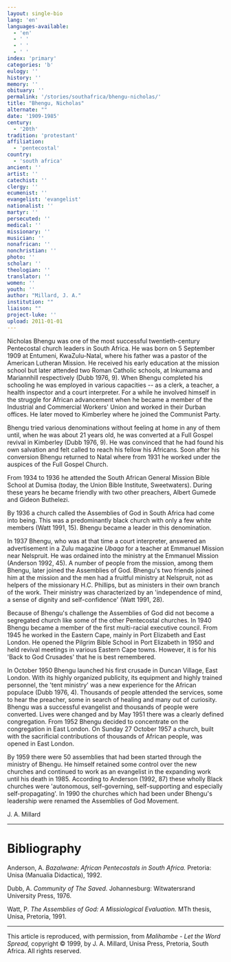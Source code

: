 ```yaml
---
layout: single-bio
lang: 'en'
languages-available:
  - 'en'
  - ' '
  - ' '
  - ' '
index: 'primary'
categories: 'b'
eulogy: ''
history: ''
memory: ''
obituary: ''
permalink: '/stories/southafrica/bhengu-nicholas/'
title: "Bhengu, Nicholas"
alternate: ""
date: '1909-1985'
century:
  - '20th'
tradition: 'protestant'
affiliation:
  - 'pentecostal'
country:
  - 'south africa'
ancient: ''
artist: ''
catechist: ''
clergy: ''
ecumenist: ''
evangelist: 'evangelist'
nationalist: ''
martyr: ''
persecuted: ''
medical: ''
missionary: ''
musician: ''
nonafrican: ''
nonchristian: ''
photo: ''
scholar: ''
theologian: ''
translator: ''
women: ''
youth: ''
author: "Millard, J. A."
institution: ""
liaison: ""
project-luke: ''
upload: 2011-01-01
---
```




Nicholas Bhengu was one of the most successful
twentieth-century Pentecostal church leaders in South Africa.
He was born on 5 September 1909 at Entumeni, KwaZulu-Natal,
where his father was a pastor of the American Lutheran Mission.
He received his early education at the mission school but
later attended two Roman Catholic schools, at Inkumama and
Mariannhill respectively (Dubb 1976, 9). When Bhengu completed
his schooling he was employed in various capacities -- as
a clerk, a teacher, a health inspector and a court interpreter.
For a while he involved himself in the struggle for African
advancement when he became a member of the Industrial and
Commercial Workers' Union and worked in their Durban offices.
He later moved to Kimberley where he joined the Communist
Party.

Bhengu tried various denominations without feeling at home in any of them until, when he was about 21 years old, he was converted at a Full Gospel revival in Kimberley (Dubb 1976, 9). He was convinced that he had found his own salvation and felt called to reach his fellow his Africans. Soon after his conversion Bhengu returned to Natal where from 1931 he worked under the auspices of the Full Gospel Church.

From 1934 to 1936 he attended the South African General Mission Bible School at Dumisa (today, the Union Bible Institute, Sweetwaters). During these years he became friendly with two other preachers, Albert Gumede and Gideon Buthelezi.

By 1936 a church called the Assemblies of God in South Africa
had come into being. This was a predominantly black church
with only a few white members (Watt 1991, 15). Bhengu became
a leader in this denomination.

In 1937 Bhengu, who was at that time a court interpreter, answered an advertisement in a Zulu magazine *Ubaqa* for a teacher at Emmanuel Mission near Nelspruit. He was ordained into the ministry at the Emmanuel Mission (Anderson 1992, 45). A number of people from the mission, among them Bhengu, later joined the Assemblies of God. Bhengu's two friends joined him at the mission and the men had a fruitful ministry at Nelspruit, not as helpers of the missionary H.C. Phillips, but as ministers in their own branch of the work. Their ministry was characterized by an 'independence of mind, a sense of dignity and self-confidence' (Watt 1991, 28).

Because of Bhengu's challenge the Assemblies of God did not become a segregated church like some of the other Pentecostal churches. In 1940 Bhengu became a member of the first multi-racial executive council. From 1945 he worked in the Eastern Cape, mainly in Port Elizabeth and East London. He opened the Pilgrim Bible School in Port Elizabeth in 1950 and held revival meetings in various Eastern Cape towns. However, it is for his 'Back to God Crusades' that he is best remembered.

In October 1950 Bhengu launched his first crusade in Duncan Village, East London. With its highly organized publicity, its equipment and highly trained personnel, the 'tent ministry' was a new experience for the African populace (Dubb 1976, 4). Thousands of people attended the services, some to hear the preacher, some in search of healing and many out of curiosity. Bhengu was a successful evangelist and thousands of people were converted. Lives were changed and by May 1951 there was a clearly defined congregation. From 1952 Bhengu decided to concentrate on the congregation in East London. On Sunday 27 October 1957 a church, built with the sacrificial contributions of thousands of African people, was opened in East London.

By 1959 there were 50 assemblies that had been started through the ministry of Bhengu. He himself retained some control over the new churches and continued to work as an evangelist in the expanding work until his death in 1985. According to Anderson (1992, 87) these wholly Black churches were 'autonomous, self-governing, self-supporting and especially self-propagating'. In 1990 the churches which had been under Bhengu's leadership were renamed the Assemblies of God Movement.

J. A. Millard

---

# Bibliography

Anderson, A.  *Bazalwane: African Pentecostals in South Africa.*  Pretoria: Unisa (Manualia Didactica), 1992.

Dubb, A. *Community of The Saved.* Johannesburg: Witwatersrand University Press, 1976.

Watt, P. *The Assemblies of God: A Missiological Evaluation.* MTh thesis, Unisa, Pretoria, 1991.

---

This article is reproduced, with permission, from *Malihambe - Let the Word Spread,* copyright &copy; 1999, by J. A. Millard, Unisa Press, Pretoria, South Africa.  All rights reserved.
